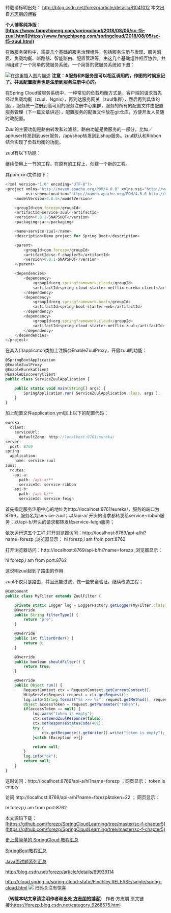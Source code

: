 转载请标明出处：
http://blog.csdn.net/forezp/article/details/81041012
本文出自[方志朋的博客](http://blog.csdn.net/forezp)

**个人博客纯净版：[https://www.fangzhipeng.com/springcloud/2018/08/05/sc-f5-zuul.html](https://www.fangzhipeng.com/springcloud/2018/08/05/sc-f5-zuul.html)**

在微服务架构中，需要几个基础的服务治理组件，包括服务注册与发现、服务消费、负载均衡、断路器、智能路由、配置管理等，由这几个基础组件相互协作，共同组建了一个简单的微服务系统。一个简答的微服务系统如下图：

![在这里插入图片描述](https://gitee.com/hezhiyuan007/java-study/raw/master/images/springcloud/7fc0533d-a149-42c9-84db-dc17eadec5a3.png)
**注意：A服务和B服务是可以相互调用的，作图的时候忘记了。并且配置服务也是注册到服务注册中心的。**

在Spring Cloud微服务系统中，一种常见的负载均衡方式是，客户端的请求首先经过负载均衡（zuul、Ngnix），再到达服务网关（zuul集群），然后再到具体的服。，服务统一注册到高可用的服务注册中心集群，服务的所有的配置文件由配置服务管理（下一篇文章讲述），配置服务的配置文件放在git仓库，方便开发人员随时改配置。

Zuul的主要功能是路由转发和过滤器。路由功能是微服务的一部分，比如／api/user转发到到user服务，/api/shop转发到到shop服务。zuul默认和Ribbon结合实现了负载均衡的功能。

zuul有以下功能：

继续使用上一节的工程。在原有的工程上，创建一个新的工程。

其pom.xml文件如下：
```js 
<?xml version="1.0" encoding="UTF-8"?>
<project xmlns="http://maven.apache.org/POM/4.0.0" xmlns:xsi="http://www.w3.org/2001/XMLSchema-instance"
         xsi:schemaLocation="http://maven.apache.org/POM/4.0.0 http://maven.apache.org/xsd/maven-4.0.0.xsd">
    <modelVersion>4.0.0</modelVersion>

    <groupId>com.forezp</groupId>
    <artifactId>service-zuul</artifactId>
    <version>0.0.1-SNAPSHOT</version>
    <packaging>jar</packaging>

    <name>service-zuul</name>
    <description>Demo project for Spring Boot</description>

    <parent>
        <groupId>com.forezp</groupId>
        <artifactId>sc-f-chapter5</artifactId>
        <version>0.0.1-SNAPSHOT</version>
    </parent>

    <dependencies>
        <dependency>
            <groupId>org.springframework.cloud</groupId>
            <artifactId>spring-cloud-starter-netflix-eureka-client</artifactId>
        </dependency>
        <dependency>
            <groupId>org.springframework.boot</groupId>
            <artifactId>spring-boot-starter-web</artifactId>
        </dependency>
        <dependency>
            <groupId>org.springframework.cloud</groupId>
            <artifactId>spring-cloud-starter-netflix-zuul</artifactId>
        </dependency>
    </dependencies>
</project>
```

在其入口applicaton类加上注解@EnableZuulProxy，开启zuul的功能：

```js 
@SpringBootApplication
@EnableZuulProxy
@EnableEurekaClient
@EnableDiscoveryClient
public class ServiceZuulApplication {

    public static void main(String[] args) {
        SpringApplication.run( ServiceZuulApplication.class, args );
    }
}
```

加上配置文件application.yml加上以下的配置代码：

```js 
eureka:
  client:
    serviceUrl:
      defaultZone: http://localhost:8761/eureka/
server:
  port: 8769
spring:
  application:
    name: service-zuul
zuul:
  routes:
    api-a:
      path: /api-a/**
      serviceId: service-ribbon
    api-b:
      path: /api-b/**
      serviceId: service-feign
```

首先指定服务注册中心的地址为http://localhost:8761/eureka/，服务的端口为8769，服务名为service-zuul；以/api-a/ 开头的请求都转发给service-ribbon服务；以/api-b/开头的请求都转发给service-feign服务；

依次运行这五个工程;打开浏览器访问：http://localhost:8769/api-a/hi?name=forezp ;浏览器显示：
hi forezp,i am from port:8762

打开浏览器访问：http://localhost:8769/api-b/hi?name=forezp ;浏览器显示：

hi forezp,i am from port:8762

这说明zuul起到了路由的作用

zuul不仅只是路由，并且还能过滤，做一些安全验证。继续改造工程；
```js 
@Component
public class MyFilter extends ZuulFilter {

    private static Logger log = LoggerFactory.getLogger(MyFilter.class);
    @Override
    public String filterType() {
        return "pre";
    }

    @Override
    public int filterOrder() {
        return 0;
    }

    @Override
    public boolean shouldFilter() {
        return true;
    }

    @Override
    public Object run() {
        RequestContext ctx = RequestContext.getCurrentContext();
        HttpServletRequest request = ctx.getRequest();
        log.info(String.format("%s >>> %s", request.getMethod(), request.getRequestURL().toString()));
        Object accessToken = request.getParameter("token");
        if(accessToken == null) {
            log.warn("token is empty");
            ctx.setSendZuulResponse(false);
            ctx.setResponseStatusCode(401);
            try {
                ctx.getResponse().getWriter().write("token is empty");
            }catch (Exception e){}

            return null;
        }
        log.info("ok");
        return null;
    }
}
```

这时访问：http://localhost:8769/api-a/hi?name=forezp ；网页显示：
token is empty

访问 http://localhost:8769/api-a/hi?name=forezp&token=22 ；
网页显示：

hi forezp,i am from port:8762

本文源码下载：
[https://github.com/forezp/SpringCloudLearning/tree/master/sc-f-chapter5](https://github.com/forezp/SpringCloudLearning/tree/master/sc-f-chapter5)

[史上最简单的 SpringCloud 教程汇总](https://blog.csdn.net/forezp/article/details/70148833)

[SpringBoot教程汇总](https://blog.csdn.net/forezp/article/details/70341818)

[Java面试题系列汇总](https://blog.csdn.net/forezp/article/details/85163411)

http://blog.csdn.net/forezp/article/details/69939114

http://cloud.spring.io/spring-cloud-static/Finchley.RELEASE/single/spring-cloud.html
![](https://gitee.com/hezhiyuan007/java-study/raw/master/images/springcloud/204cef58-1dd8-4554-a090-dd2c78a85abb.png)
扫码关注有惊喜

**（转载本站文章请注明作者和出处 [方志朋的博客](https://www.fangzhipeng.com)）**
作者:方志朋  原文链接:https://forezp.blog.csdn.net/category_9268575.html
